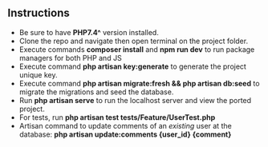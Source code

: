 ## Instructions
- Be sure to have **PHP7.4^** version installed.
- Clone the repo and navigate then open terminal on the project folder.
- Execute commands **composer install** and **npm run dev** to run package managers for both PHP and JS
- Execute command **php artisan key:generate** to generate the project unique key.
- Execute command **php artisan migrate:fresh && php artisan db:seed** to migrate the migrations and seed the database.
- Run **php artisan serve** to run the localhost server and view the ported project.
- For tests, run **php artisan test tests/Feature/UserTest.php**
- Artisan command to update comments of an *existing* user at the database: **php artisan update:comments {user_id} {comment}**
